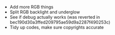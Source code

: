  * Add more RGB things
 * Split RGB backlight and underglow
 * See if debug actually works (was reverted in bec190d30a3ffed209795ae59d9a2287f490253c)
 * Tidy up codes, make sure copyrights accurate

